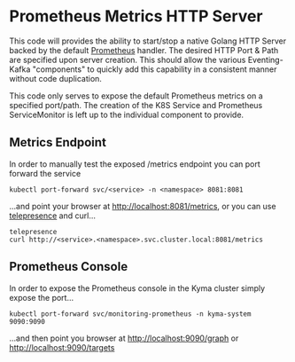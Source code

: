 # Prometheus Metrics HTTP Server

This code will provides the ability to start/stop a native Golang HTTP Server backed by the default
[Prometheus](https://github.com/prometheus/client_golang) handler.  The desired HTTP Port & Path are
specified upon server creation.  This should allow the various Eventing-Kafka "components" to quickly add
this capability in a consistent manner without code duplication.

This code only serves to expose the default Prometheus metrics on a specified port/path.  The creation
of the K8S Service and Prometheus ServiceMonitor is left up to the individual component to provide.

## Metrics Endpoint

In order to manually test the exposed /metrics endpoint you can port forward the service

```
kubectl port-forward svc/<service> -n <namespace> 8081:8081
```

...and point your browser at [http://localhost:8081/metrics](http://localhost:8081/metrics), or you can
use [telepresence](https://www.telepresence.io/) and curl...

```
telepresence
curl http://<service>.<namespace>.svc.cluster.local:8081/metrics
```

## Prometheus Console

In order to expose the Prometheus console in the Kyma cluster simply expose the port...

```
kubectl port-forward svc/monitoring-prometheus -n kyma-system 9090:9090
```

...and then point you browser at [http://localhost:9090/graph](http://localhost:9090/graph) or
[http://localhost:9090/targets](http://localhost:9090/targets)
